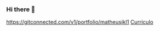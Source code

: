 ### Hi there 👋

<!--
**matheusjkl1/matheusjkl1** is a ✨ _special_ ✨ repository because its `README.md` (this file) appears on your GitHub profile.

Here are some ideas to get you started:

- 🔭 I’m currently working on ...
- 🌱 I’m currently learning ...
- 👯 I’m looking to collaborate on ...
- 🤔 I’m looking for help with ...
- 💬 Ask me about ...
- 📫 How to reach me: ...
- 😄 Pronouns: ...
- ⚡ Fun fact: ...
-->
https://gitconnected.com/v1/portfolio/matheusjkl1
[Curriculo](https://gitconnected.com/v1/portfolio/matheusjkl1)
